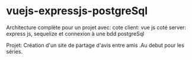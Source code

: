 # vuejs-expressjs-postgreSql

Architecture complète pour un projet avec:
cote client: vue js
coté server: express js, sequelize et connexion à une bdd postgreSql

Projet: Création d'un site de partage d'avis entre amis .Au debut pour les séries.

